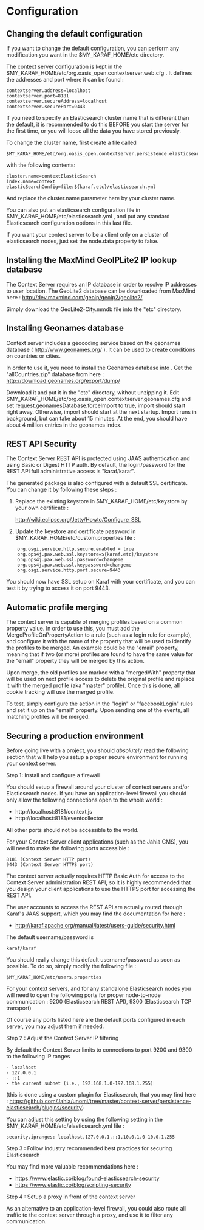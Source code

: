 <!--
  ~ Licensed to the Apache Software Foundation (ASF) under one or more
  ~ contributor license agreements.  See the NOTICE file distributed with
  ~ this work for additional information regarding copyright ownership.
  ~ The ASF licenses this file to You under the Apache License, Version 2.0
  ~ (the "License"); you may not use this file except in compliance with
  ~ the License.  You may obtain a copy of the License at
  ~
  ~      http://www.apache.org/licenses/LICENSE-2.0
  ~
  ~ Unless required by applicable law or agreed to in writing, software
  ~ distributed under the License is distributed on an "AS IS" BASIS,
  ~ WITHOUT WARRANTIES OR CONDITIONS OF ANY KIND, either express or implied.
  ~ See the License for the specific language governing permissions and
  ~ limitations under the License.
  -->

Configuration
=============

Changing the default configuration
----------------------------------

If you want to change the default configuration, you can perform any modification you want in the $MY_KARAF_HOME/etc directory.

The context server configuration is kept in the $MY_KARAF_HOME/etc/org.oasis_open.contextserver.web.cfg . It defines the
addresses and port where it can be found :

    contextserver.address=localhost
    contextserver.port=8181
    contextserver.secureAddress=localhost
    contextserver.securePort=9443

If you need to specify an Elasticsearch cluster name that is different than the default, it is recommended to do this
BEFORE you start the server for the first time, or you will loose all the data you have stored previously.

To change the cluster name, first create a file called 

    $MY_KARAF_HOME/etc/org.oasis_open.contextserver.persistence.elasticsearch.cfg

with the following contents:

    cluster.name=contextElasticSearch
    index.name=context
    elasticSearchConfig=file:${karaf.etc}/elasticsearch.yml

And replace the cluster.name parameter here by your cluster name.

You can also put an elasticsearch configuration file in $MY_KARAF_HOME/etc/elasticsearch.yml ,
and put any standard Elasticsearch configuration options in this last file.

If you want your context server to be a client only on a cluster of elasticsearch nodes, just set the node.data property
to false.

Installing the MaxMind GeoIPLite2 IP lookup database
----------------------------------------------------

The Context Server requires an IP database in order to resolve IP addresses to user location.
The GeoLite2 database can be downloaded from MaxMind here :
http://dev.maxmind.com/geoip/geoip2/geolite2/

Simply download the GeoLite2-City.mmdb file into the "etc" directory.

Installing Geonames database
----------------------------

Context server includes a geocoding service based on the geonames database ( http://www.geonames.org/ ). It can be
used to create conditions on countries or cities.

In order to use it, you need to install the Geonames database into . Get the "allCountries.zip" database from here :
http://download.geonames.org/export/dump/

Download it and put it in the "etc" directory, without unzipping it.
Edit $MY_KARAF_HOME/etc/org.oasis_open.contextserver.geonames.cfg and set request.geonamesDatabase.forceImport to true, import should start right away.
Otherwise, import should start at the next startup. Import runs in background, but can take about 15 minutes.
At the end, you should have about 4 million entries in the geonames index.
 
REST API Security
-----------------

The Context Server REST API is protected using JAAS authentication and using Basic or Digest HTTP auth.
By default, the login/password for the REST API full administrative access is "karaf/karaf".

The generated package is also configured with a default SSL certificate. You can change it by following these steps :

1. Replace the existing keystore in $MY_KARAF_HOME/etc/keystore by your own certificate :
 
    http://wiki.eclipse.org/Jetty/Howto/Configure_SSL
    
2. Update the keystore and certificate password in $MY_KARAF_HOME/etc/custom.properties file :
 
```
    org.osgi.service.http.secure.enabled = true
    org.ops4j.pax.web.ssl.keystore=${karaf.etc}/keystore
    org.ops4j.pax.web.ssl.password=changeme
    org.ops4j.pax.web.ssl.keypassword=changeme
    org.osgi.service.http.port.secure=9443
```

You should now have SSL setup on Karaf with your certificate, and you can test it by trying to access it on port 9443.

Automatic profile merging
-------------------------

The context server is capable of merging profiles based on a common property value. In order to use this, you must
add the MergeProfileOnPropertyAction to a rule (such as a login rule for example), and configure it with the name
 of the property that will be used to identify the profiles to be merged. An example could be the "email" property,
 meaning that if two (or more) profiles are found to have the same value for the "email" property they will be merged
 by this action.
 
Upon merge, the old profiles are marked with a "mergedWith" property that will be used on next profile access to delete
the original profile and replace it with the merged profile (aka "master" profile). Once this is done, all cookie tracking
will use the merged profile.

To test, simply configure the action in the "login" or "facebookLogin" rules and set it up on the "email" property. 
Upon sending one of the events, all matching profiles will be merged.

Securing a production environment
---------------------------------

Before going live with a project, you should *absolutely* read the following section that will help you setup a proper 
secure environment for running your context server.         

Step 1: Install and configure a firewall 

You should setup a firewall around your cluster of context servers and/or Elasticsearch nodes. If you have an 
application-level firewall you should only allow the following connections open to the whole world : 

 - http://localhost:8181/context.js
 - http://localhost:8181/eventcollector

All other ports should not be accessible to the world.

For your Context Server client applications (such as the Jahia CMS), you will need to make the following ports 
accessible : 

    8181 (Context Server HTTP port) 
    9443 (Context Server HTTPS port)
    
The context server actually requires HTTP Basic Auth for access to the Context Server administration REST API, so it is
highly recommended that you design your client applications to use the HTTPS port for accessing the REST API.

The user accounts to access the REST API are actually routed through Karaf's JAAS support, which you may find the
documentation for here : 

 - http://karaf.apache.org/manual/latest/users-guide/security.html
    
The default username/password is 

    karaf/karaf
    
You should really change this default username/password as soon as possible. To do so, simply modify the following
file : 

    $MY_KARAF_HOME/etc/users.properties

For your context servers, and for any standalone Elasticsearch nodes you will need to open the following ports for proper
node-to-node communication : 9200 (Elasticsearch REST API), 9300 (Elasticsearch TCP transport)

Of course any ports listed here are the default ports configured in each server, you may adjust them if needed.

Step 2 : Adjust the Context Server IP filtering

By default the Context Server limits to connections to port 9200 and 9300 to the following IP ranges

    - localhost
    - 127.0.0.1
    - ::1
    - the current subnet (i.e., 192.168.1.0-192.168.1.255)
    
(this is done using a custom plugin for Elasticsearch, that you may find here : 
https://github.com/Jahia/unomi/tree/master/context-server/persistence-elasticsearch/plugins/security)

You can adjust this setting by using the following setting in the $MY_KARAF_HOME/etc/elasticsearch.yml file : 

    security.ipranges: localhost,127.0.0.1,::1,10.0.1.0-10.0.1.255

Step 3 : Follow industry recommended best practices for securing Elasticsearch

You may find more valuable recommendations here : 

- https://www.elastic.co/blog/found-elasticsearch-security
- https://www.elastic.co/blog/scripting-security
    
Step 4 : Setup a proxy in front of the context server

As an alternative to an application-level firewall, you could also route all traffic to the context server through
a proxy, and use it to filter any communication.
